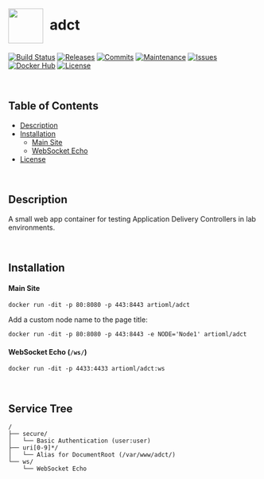 # <img align="center" src="img/sno.svg" width="70">&nbsp;&nbsp;adct
[![Build Status](https://img.shields.io/travis/ArtiomL/adct.svg)](https://travis-ci.org/ArtiomL/adct)
[![Releases](https://img.shields.io/github/release/ArtiomL/adct.svg)](https://github.com/ArtiomL/adct/releases)
[![Commits](https://img.shields.io/github/commits-since/ArtiomL/adct/v1.0.5.svg?label=commits%20since)](https://github.com/ArtiomL/adct/commits/master)
[![Maintenance](https://img.shields.io/maintenance/yes/2018.svg)](https://github.com/ArtiomL/adct/graphs/code-frequency)
[![Issues](https://img.shields.io/github/issues/ArtiomL/adct.svg)](https://github.com/ArtiomL/adct/issues)
[![Docker Hub](https://img.shields.io/docker/pulls/artioml/adct.svg)](https://hub.docker.com/r/artioml/adct/)
[![License](https://img.shields.io/badge/license-MIT-blue.svg)](/LICENSE)

&nbsp;&nbsp;

## Table of Contents
- [Description](#description)
- [Installation](#installation)
	- [Main Site](#main-site)
	- [WebSocket Echo](#websocket-echo)
- [License](LICENSE)

&nbsp;&nbsp;

## Description

A small web app container for testing Application Delivery Controllers in lab environments.

&nbsp;&nbsp;

## Installation

#### Main Site
```shell
docker run -dit -p 80:8080 -p 443:8443 artioml/adct
```

Add a custom node name to the page title:

```shell
docker run -dit -p 80:8080 -p 443:8443 -e NODE='Node1' artioml/adct
```

#### WebSocket Echo (`/ws/`)
```shell
docker run -dit -p 4433:4433 artioml/adct:ws
```

&nbsp;&nbsp;

## Service Tree
```
/
├── secure/
│   └── Basic Authentication (user:user)
├── uri[0-9]*/
│   └── Alias for DocumentRoot (/var/www/adct/)
└── ws/
    └── WebSocket Echo
```
